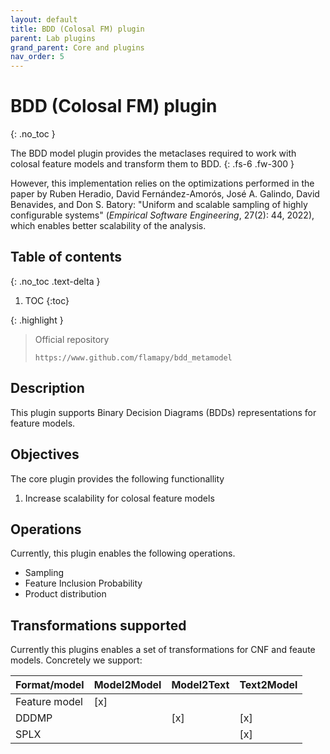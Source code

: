 ```yaml
---
layout: default
title: BDD (Colosal FM) plugin 
parent: Lab plugins
grand_parent: Core and plugins
nav_order: 5
---
```


# BDD (Colosal FM) plugin 
{: .no_toc }


The BDD model plugin provides the metaclases required to work with 
colosal feature models and transform them to BDD.
{: .fs-6 .fw-300 }

However, this implementation relies on the optimizations performed in the paper by Ruben Heradio, David Fernández-Amorós, José A. Galindo, David Benavides, and Don S. Batory: "Uniform and scalable sampling of highly configurable systems" (*Empirical Software Engineering*, 27(2): 44, 2022), which enables better scalability of the analysis.


## Table of contents
{: .no_toc .text-delta }

1. TOC
{:toc}

{: .highlight }
> Official repository
>
> ```
> https://www.github.com/flamapy/bdd_metamodel
> ```

## Description

This plugin supports Binary Decision Diagrams (BDDs) representations for feature models.

## Objectives

The core plugin provides the following functionallity

1. Increase scalability for colosal feature models

## Operations

Currently, this plugin enables the following operations. 

* Sampling
* Feature Inclusion Probability
* Product distribution


## Transformations supported

Currently this plugins enables a set of transformations for CNF and feaute models. Concretely we support:

|    Format/model   |  Model2Model | Model2Text  | Text2Model  |
| -----------       | ------------ | ----------- | ----------- |
| Feature model     | [x]          |             |             |
| DDDMP               |              |     [x]        |  [x]        |
| SPLX | | | [x]|
